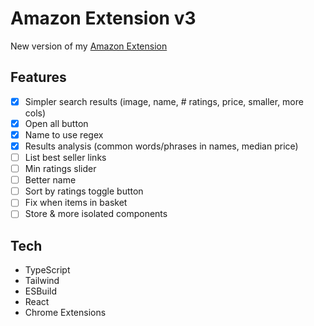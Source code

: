 # Amazon Extension v3

New version of my [Amazon Extension](https://github.com/benpaullamb/amazon-extension-2.0)

## Features

- [x] Simpler search results (image, name, # ratings, price, smaller, more cols)
- [x] Open all button
- [x] Name to use regex
- [x] Results analysis (common words/phrases in names, median price)
- [ ] List best seller links
- [ ] Min ratings slider
- [ ] Better name
- [ ] Sort by ratings toggle button
- [ ] Fix when items in basket
- [ ] Store & more isolated components

## Tech

- TypeScript
- Tailwind
- ESBuild
- React
- Chrome Extensions
